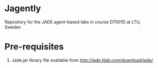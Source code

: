 # Jagently
Repository for the JADE agent-based labs in course D7001D at LTU, Sweden

# Pre-requisites
1. Jade.jar library file available from http://jade.tilab.com/download/jade/

